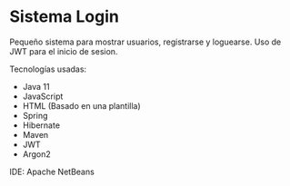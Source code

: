 # Sistema Login

Pequeño sistema para mostrar usuarios, registrarse y loguearse. Uso de JWT para el inicio de sesion.

Tecnologías usadas: 

- Java 11
- JavaScript
- HTML (Basado en una plantilla)
- Spring
- Hibernate
- Maven
- JWT
- Argon2

IDE: Apache NetBeans
